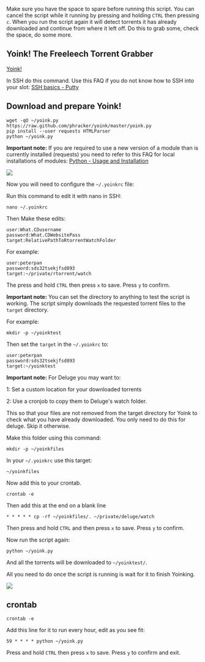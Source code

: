 
Make sure you have the space to spare before running this script. You can cancel the script while it running by pressing and holding `CTRL` then pressing `c`. When you run the script again it will detect torrents it has already downloaded and continue from where it left off. Do this to grab some, check the space, do some more.

Yoink! The Freeleech Torrent Grabber
---

[Yoink!](https://github.com/phracker/yoink)

In SSH do this command. Use this FAQ if you do not know how to SSH into your slot: [SSH basics - Putty](https://www.feralhosting.com/faq/view?question=12)

Download and prepare Yoink!
---

~~~
wget -qO ~/yoink.py https://raw.github.com/phracker/yoink/master/yoink.py
pip install --user requests HTMLParser
python ~/yoink.py
~~~

**Important note:** If you are required to use a new version of a module than is currently installed (requests) you need to refer to this FAQ for local installations of modules: [Python - Usage and Installation](https://www.feralhosting.com/faq/view?question=204)

![](https://raw.github.com/feralhosting/feralfilehosting/master/Feral%20Wiki/Software/Yoink!%20-%20The%20What.CD%20Freeleech%20Torrent%20Grabber/1.png)

Now you will need to configure the `~/.yoinkrc` file:

Run this command to edit it with nano in SSH:

~~~
nano ~/.yoinkrc
~~~

Then Make these edits:

~~~
user:What.CDusername
password:What.CDWebsitePass
target:RelativePathToRtorrentWatchFolder
~~~

For example:

~~~
user:peterpan
password:sds32tsekjfsd893
target:~/private/rtorrent/watch
~~~

The press and hold `CTRL` then press `x` to save. Press `y` to confirm.

**Important note:** You can set the directory to anything to test the script is working. The script simply downloads the requested torrent files to the `target` directory.

For example:

~~~
mkdir -p ~/yoinktest
~~~

Then set the `target` in the `~/.yoinkrc` to:

~~~
user:peterpan
password:sds32tsekjfsd893
target:~/yoinktest
~~~

**Important note:** For Deluge you may want to: 

1: Set a custom location for your downloaded torrents

2: Use a cronjob to copy them to Deluge's watch folder. 

This so that your files are not removed from the target directory for Yoink to check what you have already downloaded. You only need to do this for deluge. Skip it otherwise.

Make this folder using this command:

~~~
mkdir -p ~/yoinkfiles
~~~

In your `~/.yoinkrc` use this target:

~~~
~/yoinkfiles
~~~

Now add this to your crontab.

~~~
crontab -e
~~~

Then add this at the end on a blank line

~~~
* * * * * cp -rf ~/yoinkfiles/. ~/private/deluge/watch
~~~

Then press and hold `CTRL` and then press `x` to save. Press `y` to confirm.

Now run the script again:

~~~
python ~/yoink.py
~~~

And all the torrents will be downloaded to `~/yoinktest/`. 

All you need to do once the script is running is wait for it to finish Yoinking.

![](https://raw.github.com/feralhosting/feralfilehosting/master/Feral%20Wiki/Software/Yoink!%20-%20The%20What.CD%20Freeleech%20Torrent%20Grabber/2.png)

crontab
---

~~~
crontab -e
~~~

Add this line for it to run every hour, edit as you see fit:

~~~
59 * * * * python ~/yoink.py
~~~

Press and hold `CTRL` then press `x` to save. Press `y` to confirm and exit.



